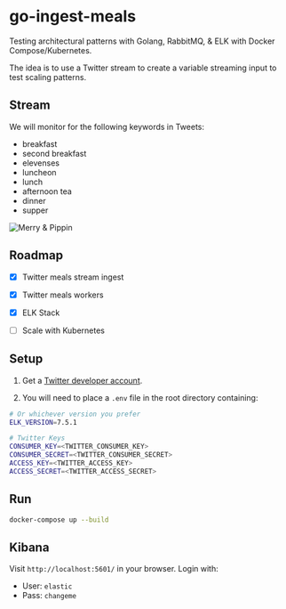 # go-ingest-meals

Testing architectural patterns with Golang, RabbitMQ, & ELK with Docker Compose/Kubernetes.

The idea is to use a Twitter stream to create a variable streaming input to test scaling patterns.


## Stream
We will monitor for the following keywords in Tweets:

- breakfast
- second breakfast
- elevenses
- luncheon
- lunch
- afternoon tea
- dinner
- supper


![Merry & Pippin](https://i.imgflip.com/7a9b3.jpg?a438885)
&nbsp;


## Roadmap

- [x] Twitter meals stream ingest

- [x] Twitter meals workers

- [x] ELK Stack

- [ ] Scale with Kubernetes


## Setup

1. Get a [Twitter developer account](https://developer.twitter.com/).

2. You will need to place a `.env` file in the root directory containing:

```bash
# Or whichever version you prefer
ELK_VERSION=7.5.1

# Twitter Keys
CONSUMER_KEY=<TWITTER_CONSUMER_KEY>
CONSUMER_SECRET=<TWITTER_CONSUMER_SECRET>
ACCESS_KEY=<TWITTER_ACCESS_KEY>
ACCESS_SECRET=<TWITTER_ACCESS_SECRET>
```

## Run

```bash
docker-compose up --build
```


## Kibana

Visit `http://localhost:5601/` in your browser. Login with:
- User: `elastic`
- Pass: `changeme`
